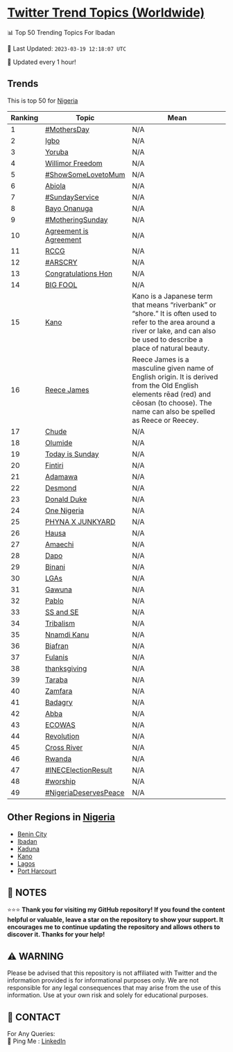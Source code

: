 [Twitter Trend Topics (Worldwide)](https://github.com/ErcinDedeoglu/Twitter-Trend-Topics)
==========


📊 Top 50 Trending Topics For Ibadan

📆 Last Updated: `2023-03-19 12:18:07 UTC`

🔧 Updated every 1 hour!


## Trends

This is top 50 for [Nigeria](</Nigeria>)

| Ranking | Topic | Mean |
| ------- | ------------ | ------------ |
| 1 | [#MothersDay](http://twitter.com/search?q=%23MothersDay) | N/A |
| 2 | [Igbo](http://twitter.com/search?q=Igbo) | N/A |
| 3 | [Yoruba](http://twitter.com/search?q=Yoruba) | N/A |
| 4 | [Willimor Freedom](http://twitter.com/search?q=Willimor+Freedom) | N/A |
| 5 | [#ShowSomeLovetoMum](http://twitter.com/search?q=%23ShowSomeLovetoMum) | N/A |
| 6 | [Abiola](http://twitter.com/search?q=Abiola) | N/A |
| 7 | [#SundayService](http://twitter.com/search?q=%23SundayService) | N/A |
| 8 | [Bayo Onanuga](http://twitter.com/search?q=Bayo+Onanuga) | N/A |
| 9 | [#MotheringSunday](http://twitter.com/search?q=%23MotheringSunday) | N/A |
| 10 | [Agreement is Agreement](http://twitter.com/search?q=Agreement+is+Agreement) | N/A |
| 11 | [RCCG](http://twitter.com/search?q=RCCG) | N/A |
| 12 | [#ARSCRY](http://twitter.com/search?q=%23ARSCRY) | N/A |
| 13 | [Congratulations Hon](http://twitter.com/search?q=Congratulations+Hon) | N/A |
| 14 | [BIG FOOL](http://twitter.com/search?q=BIG+FOOL) | N/A |
| 15 | [Kano](http://twitter.com/search?q=Kano) | Kano is a Japanese term that means “riverbank” or “shore.” It is often used to refer to the area around a river or lake, and can also be used to describe a place of natural beauty. |
| 16 | [Reece James](http://twitter.com/search?q=Reece+James) | Reece James is a masculine given name of English origin. It is derived from the Old English elements rēad (red) and cēosan (to choose). The name can also be spelled as Reece or Reecey. |
| 17 | [Chude](http://twitter.com/search?q=Chude) | N/A |
| 18 | [Olumide](http://twitter.com/search?q=Olumide) | N/A |
| 19 | [Today is Sunday](http://twitter.com/search?q=Today+is+Sunday) | N/A |
| 20 | [Fintiri](http://twitter.com/search?q=Fintiri) | N/A |
| 21 | [Adamawa](http://twitter.com/search?q=Adamawa) | N/A |
| 22 | [Desmond](http://twitter.com/search?q=Desmond) | N/A |
| 23 | [Donald Duke](http://twitter.com/search?q=Donald+Duke) | N/A |
| 24 | [One Nigeria](http://twitter.com/search?q=One+Nigeria) | N/A |
| 25 | [PHYNA X JUNKYARD](http://twitter.com/search?q=PHYNA+X+JUNKYARD) | N/A |
| 26 | [Hausa](http://twitter.com/search?q=Hausa) | N/A |
| 27 | [Amaechi](http://twitter.com/search?q=Amaechi) | N/A |
| 28 | [Dapo](http://twitter.com/search?q=Dapo) | N/A |
| 29 | [Binani](http://twitter.com/search?q=Binani) | N/A |
| 30 | [LGAs](http://twitter.com/search?q=LGAs) | N/A |
| 31 | [Gawuna](http://twitter.com/search?q=Gawuna) | N/A |
| 32 | [Pablo](http://twitter.com/search?q=Pablo) | N/A |
| 33 | [SS and SE](http://twitter.com/search?q=SS+and+SE) | N/A |
| 34 | [Tribalism](http://twitter.com/search?q=Tribalism) | N/A |
| 35 | [Nnamdi Kanu](http://twitter.com/search?q=Nnamdi+Kanu) | N/A |
| 36 | [Biafran](http://twitter.com/search?q=Biafran) | N/A |
| 37 | [Fulanis](http://twitter.com/search?q=Fulanis) | N/A |
| 38 | [thanksgiving](http://twitter.com/search?q=thanksgiving) | N/A |
| 39 | [Taraba](http://twitter.com/search?q=Taraba) | N/A |
| 40 | [Zamfara](http://twitter.com/search?q=Zamfara) | N/A |
| 41 | [Badagry](http://twitter.com/search?q=Badagry) | N/A |
| 42 | [Abba](http://twitter.com/search?q=Abba) | N/A |
| 43 | [ECOWAS](http://twitter.com/search?q=ECOWAS) | N/A |
| 44 | [Revolution](http://twitter.com/search?q=Revolution) | N/A |
| 45 | [Cross River](http://twitter.com/search?q=Cross+River) | N/A |
| 46 | [Rwanda](http://twitter.com/search?q=Rwanda) | N/A |
| 47 | [#INECElectionResult](http://twitter.com/search?q=%23INECElectionResult) | N/A |
| 48 | [#worship](http://twitter.com/search?q=%23worship) | N/A |
| 49 | [#NigeriaDeservesPeace](http://twitter.com/search?q=%23NigeriaDeservesPeace) | N/A |



## Other Regions in [Nigeria](</Nigeria>)

* [Benin City](</Nigeria/Benin City.md>)
* [Ibadan](</Nigeria/Ibadan.md>)
* [Kaduna](</Nigeria/Kaduna.md>)
* [Kano](</Nigeria/Kano.md>)
* [Lagos](</Nigeria/Lagos.md>)
* [Port Harcourt](</Nigeria/Port Harcourt.md>)



## 📝 NOTES

⭐⭐⭐ **Thank you for visiting my GitHub repository! If you found the content helpful or valuable, leave a star on the repository to show your support. It encourages me to continue updating the repository and allows others to discover it. Thanks for your help!**


## ⚠️ WARNING

Please be advised that this repository is not affiliated with Twitter and the information provided is for informational purposes only. We are not responsible for any legal consequences that may arise from the use of this information. Use at your own risk and solely for educational purposes.


## 📨 CONTACT

 For Any Queries:  
            🏓 Ping Me : [LinkedIn](https://www.linkedin.com/in/ercindedeoglu/)
